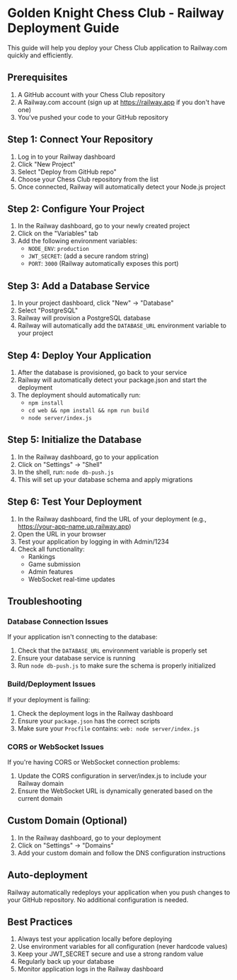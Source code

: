 # Golden Knight Chess Club - Railway Deployment Guide

This guide will help you deploy your Chess Club application to Railway.com quickly and efficiently.

## Prerequisites

1. A GitHub account with your Chess Club repository
2. A Railway.com account (sign up at https://railway.app if you don't have one)
3. You've pushed your code to your GitHub repository

## Step 1: Connect Your Repository

1. Log in to your Railway dashboard
2. Click "New Project" 
3. Select "Deploy from GitHub repo"
4. Choose your Chess Club repository from the list
5. Once connected, Railway will automatically detect your Node.js project

## Step 2: Configure Your Project

1. In the Railway dashboard, go to your newly created project
2. Click on the "Variables" tab
3. Add the following environment variables:
   - `NODE_ENV`: `production`
   - `JWT_SECRET`: (add a secure random string)
   - `PORT`: `3000` (Railway automatically exposes this port)

## Step 3: Add a Database Service

1. In your project dashboard, click "New" → "Database"
2. Select "PostgreSQL"
3. Railway will provision a PostgreSQL database
4. Railway will automatically add the `DATABASE_URL` environment variable to your project

## Step 4: Deploy Your Application

1. After the database is provisioned, go back to your service
2. Railway will automatically detect your package.json and start the deployment
3. The deployment should automatically run:
   - `npm install`
   - `cd web && npm install && npm run build`
   - `node server/index.js`

## Step 5: Initialize the Database

1. In the Railway dashboard, go to your application
2. Click on "Settings" → "Shell"
3. In the shell, run: `node db-push.js`
4. This will set up your database schema and apply migrations

## Step 6: Test Your Deployment

1. In the Railway dashboard, find the URL of your deployment (e.g., https://your-app-name.up.railway.app)
2. Open the URL in your browser
3. Test your application by logging in with Admin/1234
4. Check all functionality:
   - Rankings
   - Game submission
   - Admin features
   - WebSocket real-time updates

## Troubleshooting

### Database Connection Issues

If your application isn't connecting to the database:
1. Check that the `DATABASE_URL` environment variable is properly set
2. Ensure your database service is running
3. Run `node db-push.js` to make sure the schema is properly initialized

### Build/Deployment Issues

If your deployment is failing:
1. Check the deployment logs in the Railway dashboard
2. Ensure your `package.json` has the correct scripts
3. Make sure your `Procfile` contains: `web: node server/index.js`

### CORS or WebSocket Issues

If you're having CORS or WebSocket connection problems:
1. Update the CORS configuration in server/index.js to include your Railway domain
2. Ensure the WebSocket URL is dynamically generated based on the current domain

## Custom Domain (Optional)

1. In the Railway dashboard, go to your deployment
2. Click on "Settings" → "Domains"
3. Add your custom domain and follow the DNS configuration instructions

## Auto-deployment

Railway automatically redeploys your application when you push changes to your GitHub repository. No additional configuration is needed.

## Best Practices

1. Always test your application locally before deploying
2. Use environment variables for all configuration (never hardcode values)
3. Keep your JWT_SECRET secure and use a strong random value
4. Regularly back up your database
5. Monitor application logs in the Railway dashboard